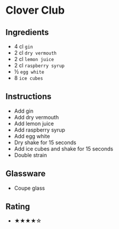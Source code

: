 # Clover Club

## Ingredients
- 4 cl `gin`
- 2 cl `dry vermouth`
- 2 cl `lemon juice`
- 2 cl `raspberry syrup`
- ½ `egg white`
- 8 `ice cubes`

## Instructions
- Add gin
- Add dry vermouth
- Add lemon juice
- Add raspberry syrup
- Add egg white
- Dry shake for 15 seconds
- Add ice cubes and shake for 15 seconds
- Double strain

## Glassware
- Coupe glass

## Rating
- ★★★★☆